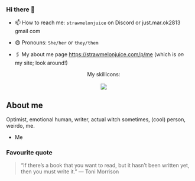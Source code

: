 ### Hi there 👋

- 📫 How to reach me: `strawmelonjuice` on Discord or just.mar.ok2813 <at> gmail <dot> com
- 😄 Pronouns: `She/her` or `they/them`
- 🖇 My about me page <https://strawmelonjuice.com/p/me> (which is _on_ my site; look around!)



   <p align="center">
      My skillicons:<br><br>
  <a href="https://skillicons.dev">
    <img src="https://skillicons.dev/icons?i=zig,windows,ts,sass,raspberrypi,rust,pnpm,php,obsidian,neovim,nodejs,md,linux,js,html,go,github,gleam,git,figma,electron,express,discordjs,discord,cloudflare,css,bash,bun,actix,arch&theme=light" />
  </a>
</p>

## About me
Optimist, emotional human, writer, actual witch sometimes, (cool) person, weirdo, me.
- Me

### Favourite quote
> “If there’s a book that you want to read, but it hasn’t been written yet, then you must write it.”
> ― Toni Morrison
